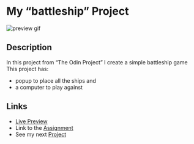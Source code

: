 # My “battleship” Project
![preview gif](./media/prev.gif) 

## Description
In this project from “The Odin Project” I create a simple battleship game <br>
This project has:

- popup to place all the ships and
- a computer to play against

## Links
- [Live Preview](https://tomsoerr.github.io/odin-battleship/)
- Link to the [Assignment](https://www.theodinproject.com/lessons/node-path-javascript-battleship)
- See my next [Project](https://github.com/TomSoerr/rebellinnen)
